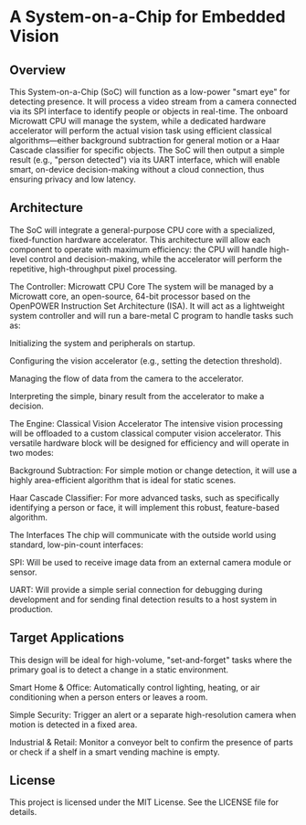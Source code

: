 # A System-on-a-Chip for Embedded Vision
## Overview
This System-on-a-Chip (SoC) will function as a low-power "smart eye" for detecting presence. It will process a video stream from a camera connected via its SPI interface to identify people or objects in real-time. The onboard Microwatt CPU will manage the system, while a dedicated hardware accelerator will perform the actual vision task using efficient classical algorithms—either background subtraction for general motion or a Haar Cascade classifier for specific objects. The SoC will then output a simple result (e.g., "person detected") via its UART interface, which will enable smart, on-device decision-making without a cloud connection, thus ensuring privacy and low latency.

## Architecture
The SoC will integrate a general-purpose CPU core with a specialized, fixed-function hardware accelerator. This architecture will allow each component to operate with maximum efficiency: the CPU will handle high-level control and decision-making, while the accelerator will perform the repetitive, high-throughput pixel processing.

The Controller: Microwatt CPU Core
The system will be managed by a Microwatt core, an open-source, 64-bit processor based on the OpenPOWER Instruction Set Architecture (ISA). It will act as a lightweight system controller and will run a bare-metal C program to handle tasks such as:

Initializing the system and peripherals on startup.

Configuring the vision accelerator (e.g., setting the detection threshold).

Managing the flow of data from the camera to the accelerator.

Interpreting the simple, binary result from the accelerator to make a decision.

The Engine: Classical Vision Accelerator
The intensive vision processing will be offloaded to a custom classical computer vision accelerator. This versatile hardware block will be designed for efficiency and will operate in two modes:

Background Subtraction: For simple motion or change detection, it will use a highly area-efficient algorithm that is ideal for static scenes.

Haar Cascade Classifier: For more advanced tasks, such as specifically identifying a person or face, it will implement this robust, feature-based algorithm.

The Interfaces
The chip will communicate with the outside world using standard, low-pin-count interfaces:

SPI: Will be used to receive image data from an external camera module or sensor.

UART: Will provide a simple serial connection for debugging during development and for sending final detection results to a host system in production.

## Target Applications
This design will be ideal for high-volume, "set-and-forget" tasks where the primary goal is to detect a change in a static environment.

Smart Home & Office: Automatically control lighting, heating, or air conditioning when a person enters or leaves a room.

Simple Security: Trigger an alert or a separate high-resolution camera when motion is detected in a fixed area.

Industrial & Retail: Monitor a conveyor belt to confirm the presence of parts or check if a shelf in a smart vending machine is empty.

## License
This project is licensed under the MIT License. See the LICENSE file for details.
